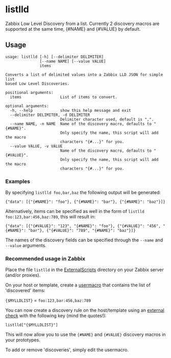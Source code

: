 # listlld
Zabbix Low Level Discovery from a list. Currently 2 discovery macros are supported at the same time, {#NAME} and {#VALUE} by default.

##  Usage
```
usage: listlld [-h] [--delimiter DELIMITER]
               [--name NAME] [--value VALUE]
               items

Converts a list of delimited values into a Zabbix LLD JSON for simple list
based Low Level Discoveries.

positional arguments:
  items                 List of items to convert.

optional arguments:
  -h, --help            show this help message and exit
  --delimiter DELIMITER, -d DELIMITER
                        Delimiter character used, default is ",".
  --name NAME, -n NAME  Name of the discovery macro, defaults to "{#NAME}".
                        Only specify the name, this script will add the macro
                        characters "{#...}" for you.
  --value VALUE, -v VALUE
                        Name of the discovery macro, defaults to "{#VALUE}".
                        Only specify the name, this script will add the macro
                        characters "{#...}" for you.
```
### Examples
By specifying `listlld foo,bar,baz` the following output will be generated:

```
{"data": [{"{#NAME}": "foo"}, {"{#NAME}": "bar"}, {"{#NAME}": "baz"}]}
```

Alternatively, items can be specified as well in the form of `listlld foo:123,bar:456,baz:789`, this will result in:

```
{"data": [{"{#VALUE}": "123", "{#NAME}": "foo"}, {"{#VALUE}": "456", "{#NAME}": "bar"}, {"{#VALUE}": "789", "{#NAME}": "baz"}]}
```

The names of the discovery fields can be specified through the `--name` and `--value` arguments.

### Recommended usage in Zabbix
Place the file `listlld` in the [ExternalScripts](https://www.zabbix.com/documentation/4.0/manual/appendix/config/zabbix_server) directory on your Zabbix server (and/or proxies).

On your host or template, create a [usermacro](https://www.zabbix.com/documentation/4.0/manual/config/macros/usermacros) that contains the list of 'discovered' items:

`{$MYLLDLIST}` = `foo:123,bar:456,baz:789`

You can now create a discovery rule on the host/template using an [external check](https://www.zabbix.com/documentation/4.0/manual/config/items/itemtypes/external) with the following key (mind the quotes!):
```
listlld["{$MYLLDLIST}"]
```
This will now allow you to use the `{#NAME}` and `{#VALUE}` discovery macros in your prototypes.

To add or remove 'discoveries', simply edit the usermacro.
